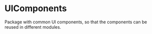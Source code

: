 # UIComponents

Package with common UI components, so that the components can be reused in different modules.
